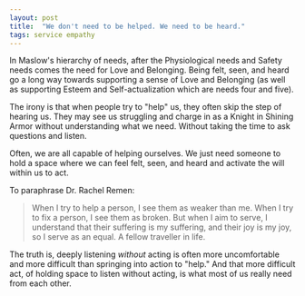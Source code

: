 ```yaml
---
layout: post
title:  "We don't need to be helped. We need to be heard."
tags: service empathy
---
```


In Maslow's hierarchy of needs, after the Physiological needs and Safety needs comes the need for Love and Belonging. Being felt, seen, and heard go a long way towards supporting a sense of Love and Belonging (as well as supporting Esteem and Self-actualization which are needs four and five).

The irony is that when people try to "help" us, they often skip the step of hearing us. They may see us struggling and charge in as a Knight in Shining Armor without understanding what we need. Without taking the time to ask questions and listen.

Often, we are all capable of helping ourselves. We just need someone to hold a space where we can feel felt, seen, and heard and activate the will within us to act.

To paraphrase Dr. Rachel Remen:	

> When I try to help a person, I see them as weaker than me.
> When I try to fix a person, I see them as broken.
> But when I aim to serve, I understand that their suffering is my suffering, and their joy is my joy, so I serve as an equal. A fellow traveller in life.

The truth is, deeply listening *without* acting is often more uncomfortable and more difficult than springing into action to "help." And that more difficult act, of holding space to listen without acting, is what most of us really need from each other.